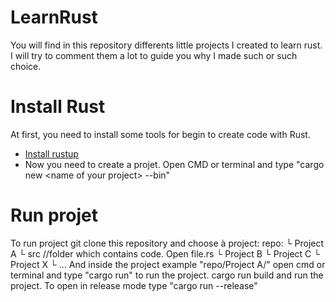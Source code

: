 # LearnRust
You will find in this repository differents little projects I created to learn rust. I will try to comment them a lot to guide you why I made such or such choice.

# Install Rust
At first, you need to install some tools for begin to create code with Rust.
 * [Install rustup](https://www.rust-lang.org/tools/install)
 * Now you need to create a projet. Open CMD or terminal and type "cargo new \<name of your project\> --bin"
 
# Run projet
To run project git clone this repository and choose à project:
repo:
 └ Project A
   └ src //folder which contains code. Open file.rs 
 └ Project B
 └ Project C
 └ Project X
 └ ...
 And inside the project example "repo/Project A/" open cmd or terminal and type "cargo run" to run the project. cargo run build and run the project. To open in release mode type "cargo run --release"